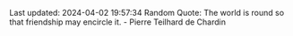 Last updated: 2024-04-02 19:57:34
Random Quote: The world is round so that friendship may encircle it. - Pierre Teilhard de Chardin